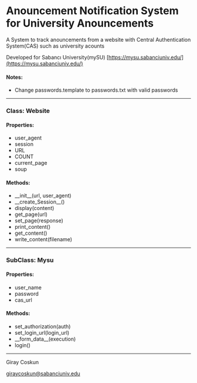 # Anouncement Notification System for University Anouncements

A System to track anouncements from a website with Central Authentication System(CAS) such as university acounts

Developed for Sabancı University(mySU)
[https://mysu.sabanciuniv.edu/](https://mysu.sabanciuniv.edu/)


#### Notes:

- Change passwords.template to passwords.txt with valid passwords 

---


### Class: Website
#### Properties:
* user_agent
* session
* URL
* COUNT
* current_page
* soup
#### Methods:
* \_\_init__(url, user_agent)
* \_\_create_Session__()
* display(content)
* get_page(url)
* set_page(response)
* print_content()
* get_content()
* write_content(filename)
---

### SubClass: Mysu
#### Properties:
* user_name
* password
* cas_url
#### Methods:
* set_authorization(auth)
* set_login_url(login_url)
* \_\_form_data__(execution)
* login()

---

Giray Coskun

[giraycoskun@sabanciuniv.edu](mailto:giraycoskun@sabanciuniv.edu)
